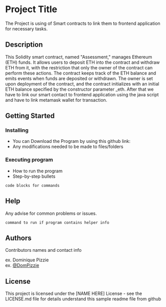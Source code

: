 # Project Title

The Project is using of Smart contracts to link them to frontend application for necessary tasks.

## Description

This Solidity smart contract, named "Assessment," manages Ethereum (ETH) funds. It allows users to deposit ETH into the contract and withdraw ETH from it, with the restriction that only the owner of the contract can perform these actions. The contract keeps track of the ETH balance and emits events when funds are deposited or withdrawn. The owner is set upon deployment of the contract, and the contract initializes with an initial ETH balance specified by the constructor parameter _eth.
After that we have to link our smart contact to frontend application using the java script and have to link metamask wallet for transaction.

## Getting Started

### Installing

* You can Download the Program by using this github link:
* Any modifications needed to be made to files/folders

### Executing program

* How to run the program
* Step-by-step bullets
```
code blocks for commands
```

## Help

Any advise for common problems or issues.
```
command to run if program contains helper info
```

## Authors

Contributors names and contact info

ex. Dominique Pizzie  
ex. [@DomPizzie](https://twitter.com/dompizzie)


## License

This project is licensed under the [NAME HERE] License - see the LICENSE.md file for details    understand this sample readme file from github
